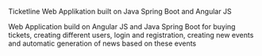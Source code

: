 Ticketline
Web Applikation built on Java Spring Boot and Angular JS

Web Application build on Angular JS and Java Spring Boot for buying tickets, creating different users, login and registration, creating new events and automatic generation of news based on these events
